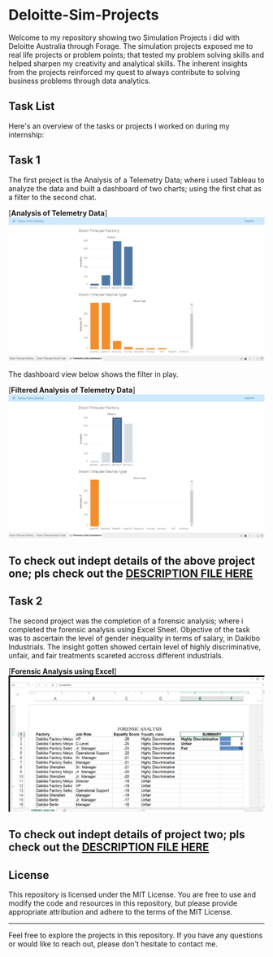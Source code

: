 # Deloitte-Sim-Projects
Welcome to my repository showing two Simulation Projects i did with Deloitte Australia through Forage. The simulation projects exposed me to real life projects or problem points; that tested my problem solving skills and helped sharpen my creativity and analytical skills. The inherent insights from the projects reinforced my quest to always contribute to solving business problems through data analytics. 

## Task List

Here's an overview of the tasks or projects I worked on during my internship:

## Task 1
The first project is the Analysis of a Telemetry Data; where i used Tableau to analyze the data and built a dashboard of two charts; using the first chat as a filter to the second chat.  

[**Analysis of Telemetry Data**]
![](https://github.com/Henry-okereke/Deloitte-Sim-Projects/blob/main/Task%201%20-%20Analyzing%20Telemetry%20Data/Tableau%20Public%20-%20Telemetry%20Data%20Dashboard%202_27_2025%203_46_46%20PM.png)

The dashboard view below shows the filter in play.

[**Filtered Analysis of Telemetry Data**]
![](https://github.com/Henry-okereke/Deloitte-Sim-Projects/blob/main/Task%201%20-%20Analyzing%20Telemetry%20Data/Tableau%20Public%20-%20Telemetry%20Data%20Dashboard%202_27_2025%203_47_13%20PM.png)

## To check out indept details of the above project one; pls check out the [**DESCRIPTION FILE HERE**](https://github.com/Henry-okereke/Deloitte-Sim-Projects/blob/main/Task%201%20-%20Analyzing%20Telemetry%20Data/Task-Description)


## Task 2
The second project was the completion of a forensic analysis; where i completed the forensic analysis using Excel Sheet. Objective of the task was to ascertain the level of gender inequality in terms of salary, in Daikibo Industrials. The insight gotten showed certain level of highly discriminative, unfair, and fair treatments scareted accross different industrials. 

[**Forensic Analysis using Excel**]
![](https://github.com/Henry-okereke/Deloitte-Sim-Projects/blob/main/Task%202%20Forensic%20Analysis/Task%202%20forensic%20screenshot.png)

## To check out indept details of project two; pls check out the [**DESCRIPTION FILE HERE**](https://github.com/Henry-okereke/Deloitte-Sim-Projects/blob/main/Task%202%20Forensic%20Analysis/Task-Description)







## License

This repository is licensed under the MIT License. You are free to use and modify the code and resources in this repository, but please provide appropriate attribution and adhere to the terms of the MIT License.

---

Feel free to explore the projects in this repository. If you have any questions or would like to reach out, please don't hesitate to contact me. 

